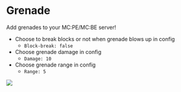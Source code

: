 # Grenade
Add grenades to your MC:PE/MC:BE server! 

* Choose to break blocks or not when grenade blows up in config
    * `Block-break: false`
* Choose grenade damage in config
    * `Damage: 10`
* Choose grenade range in config
    * `Range: 5`

[![](https://poggit.pmmp.io/shield.state/Grenade)](https://poggit.pmmp.io/p/Grenade)
